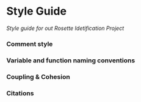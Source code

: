 # Style Guide
*Style guide for out Rosette Idetification Project*

### Comment style

### Variable and function naming conventions

### Coupling & Cohesion

### Citations
